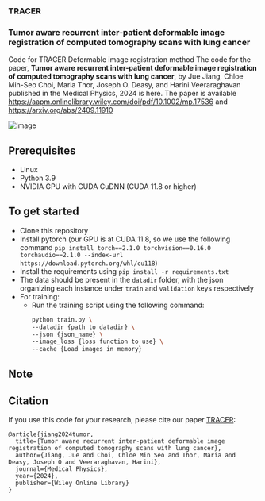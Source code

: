 ### TRACER
### Tumor aware recurrent inter‐patient deformable image registration of computed tomography scans with lung cancer
Code for TRACER Deformable image registration method
The code for the paper, **Tumor aware recurrent inter-patient deformable image registration of computed tomography scans with lung cancer**, by Jue Jiang, Chloe Min-Seo Choi, Maria Thor, Joseph O. Deasy, and Harini Veeraraghavan published in the Medical Physics, 2024 is here. 
The paper is available https://aapm.onlinelibrary.wiley.com/doi/pdf/10.1002/mp.17536 and https://arxiv.org/abs/2409.11910


![image](https://github.com/user-attachments/assets/38c96ada-6ac3-4f8c-80f3-9f8084b6a455)



## Prerequisites
- Linux
- Python 3.9
- NVIDIA GPU with CUDA CuDNN (CUDA 11.8 or higher)

## To get started
- Clone this repository
- Install pytorch (our GPU is at CUDA 11.8, so we use the following command `pip install torch==2.1.0 torchvision==0.16.0 torchaudio==2.1.0 --index-url https://download.pytorch.org/whl/cu118`)
- Install the requirements using `pip install -r requirements.txt`
- The data should be present in the `datadir` folder, with the json organizing each instance under `train` and `validation` keys respectively
- For training:
    - Run the training script using the following command:
        ```bash
        python train.py \
        --datadir {path to datadir} \
        --json {json_name} \
        --image_loss {loss function to use} \
        --cache {Load images in memory}
        ```
 ## Note

## Citation
If you use this code for your research, please cite our paper <a href="https://aapm.onlinelibrary.wiley.com/doi/pdf/10.1002/mp.17536">TRACER</a>:

```
@article{jiang2024tumor,
  title={Tumor aware recurrent inter-patient deformable image registration of computed tomography scans with lung cancer},
  author={Jiang, Jue and Choi, Chloe Min Seo and Thor, Maria and Deasy, Joseph O and Veeraraghavan, Harini},
  journal={Medical Physics},
  year={2024},
  publisher={Wiley Online Library}
}
```
